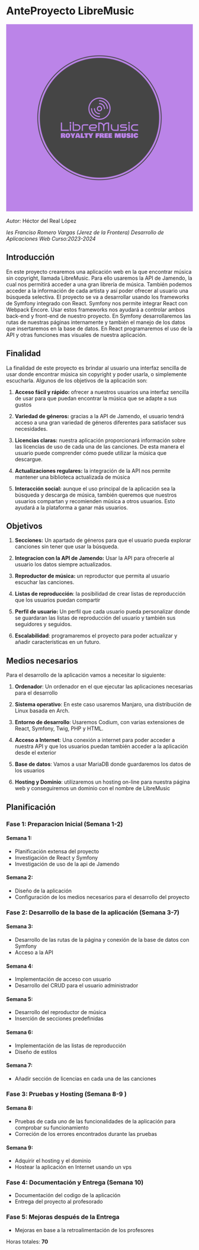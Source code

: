 # AnteProyecto LibreMusic

![Logo AnteProyecto](/images/icon.svg)

*Autor:* Héctor del Real López

*Ies Franciso Romero Vargas (Jerez de la Frontera)*
*Desarrollo de Aplicaciones Web*
*Curso:2023-2024*

## Introducción

En este proyecto crearemos una aplicación web en la que encontrar música sin copyright, llamada LibreMusic. Para ello usaremos la API de Jamendo, la cual nos permitirá acceder a una gran librería de música. También podemos acceder a la información de cada artista y así poder ofrecer al usuario una búsqueda selectiva.
El proyecto se va a desarrollar usando los frameworks de Symfony integrado con React. Symfony nos permite integrar React con Webpack Encore. Usar estos frameworks nos ayudará a controlar ambos back-end y front-end de nuestro proyecto. En Symfony desarrollaremos las rutas de nuestras páginas internamente y también el manejo de los datos que insertaremos en la base de datos. En React programaremos el uso de la API y otras funciones mas visuales de nuestra aplicación.

## Finalidad

La finalidad de este proyecto es brindar al usuario una interfaz sencilla de usar donde encontrar música sin copyright y poder usarla, o simplemente escucharla. Algunos de los objetivos de la aplicación son:
1. **Acceso fácil y rápido:** ofrecer a nuestros usuarios una interfaz sencilla de usar para que puedan encontrar la música que se adapte a sus gustos

1. **Variedad de géneros:** gracias a la API de Jamendo, el usuario tendrá acceso a una gran variedad de géneros diferentes para satisfacer sus necesidades.

1. **Licencias claras:** nuestra aplicación proporcionará información sobre las licencias de uso de cada una de las canciones. De esta manera el usuario puede comprender cómo puede utilizar la música que descargue.

1. **Actualizaciones regulares:** la integración de la API nos permite mantener una biblioteca actualizada de música

1. **Interacción social:** aunque el uso principal de la aplicación sea la búsqueda y descarga de música, también queremos que nuestros usuarios compartan y recomienden música a otros usuarios. Esto ayudará a la plataforma a ganar más usuarios.

## Objetivos

1. **Secciones:** Un apartado de géneros para que el usuario pueda explorar canciones sin tener que usar la búsqueda.

2. **Integracion con la API de Jamendo:** Usar la API para ofrecerle al usuario los datos siempre actualizados.

3. **Reproductor de música:** un reproductor que permita al usuario escuchar las canciones.

4. **Listas de reproducción**: la posibilidad de crear listas de reproducción que los usuarios puedan compartir

5. **Perfil de usuario:** Un perfil que cada usuario pueda personalizar donde se guardaran las listas de reproducción del usuario y también sus seguidores y seguidos.

6. **Escalabilidad**: programaremos el proyecto para poder actualizar y añadir características en un futuro.

## Medios necesarios

Para el desarrollo de la aplicación vamos a necesitar lo siguiente:

1. **Ordenador**: Un ordenador en el que ejecutar las aplicaciones necesarias para el desarrollo

2. **Sistema operativo**: En este caso usaremos Manjaro, una distribución de Linux basada en Arch.

3. **Entorno de desarrollo**: Usaremos Codium, con varias extensiones de React, Symfony, Twig, PHP y HTML.

4. **Acceso a Internet**: Una conexión a internet para poder acceder a nuestra API y que los usuarios puedan también acceder a la aplicación desde el exterior

5. **Base de datos**: Vamos a usar MariaDB donde guardaremos los datos de los usuarios

6. **Hosting y Dominio**: utilizaremos un hosting on-line para nuestra página web y conseguiremos un dominio con el nombre de LibreMusic

## Planificación

### Fase 1: Preparacion Inicial (Semana 1-2)
#### Semana 1:

- Planificación extensa del proyecto
- Investigación de React y Symfony
- Investigación de uso de la api de Jamendo

#### Semana 2:
- Diseño de la aplicación
- Configuración de los medios necesarios para el desarrollo del proyecto
### Fase 2: Desarrollo de la base de la aplicación (Semana 3-7)
#### Semana 3:
- Desarrollo de las rutas de la página y conexión de la base de datos con Symfony
- Acceso a la API
#### Semana 4: 
- Implementación de acceso con usuario
- Desarrollo del CRUD para el usuario administrador
#### Semana 5:
- Desarrollo del reproductor de música
- Inserción de secciones predefinidas
#### Semana 6:
- Implementación de las listas de reproducción
- Diseño de estilos
#### Semana 7:
- Añadir sección de licencias en cada una de las canciones
### Fase 3: Pruebas y Hosting (Semana 8-9 )
#### Semana 8:
- Pruebas de cada uno de las funcionalidades de la aplicación para comprobar su funcionamiento
- Correción de los errores encontrados durante las pruebas
#### Semana 9:
- Adquirir el hosting y el dominio
- Hostear la aplicación en Internet usando un vps
### Fase 4: Documentación y Entrega (Semana 10)
- Documentación del codigo de la aplicación
- Entrega del proyecto al profesorado
### Fase 5: Mejoras después de la Entrega
- Mejoras en base a la retroalimentación de los profesores

Horas totales: **70**
